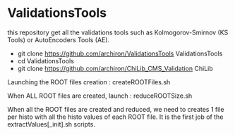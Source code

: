 # ValidationsTools

this repository get all the validations tools such as Kolmogorov-Smirnov (KS Tools) or AutoEncoders Tools (AE).

- git clone https://github.com/archiron/ValidationsTools ValidationsTools 
- cd ValidationsTools 
- git clone https://github.com/archiron/ChiLib_CMS_Validation ChiLib 

Launching the ROOT files creation :
createROOTFiles.sh  

When ALL ROOT files are created, launch :
reduceROOTSize.sh 

When all the ROOT files are created and reduced, we need to creates 1 file per histo with all the histo values of each ROOT file.
It is the first job of the extractValues[_init].sh scripts.
